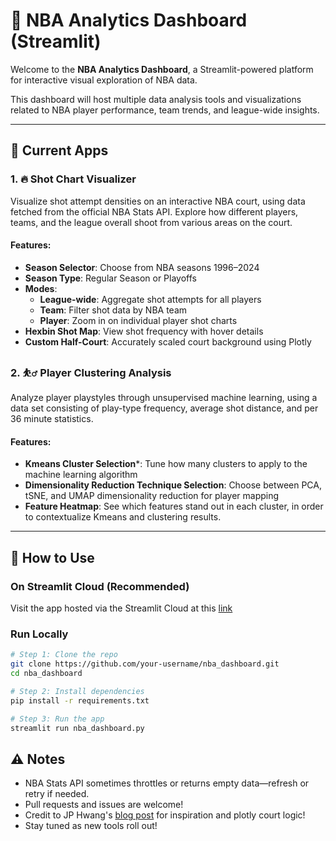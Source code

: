 # 🏀 NBA Analytics Dashboard (Streamlit)

Welcome to the **NBA Analytics Dashboard**, a Streamlit-powered platform for interactive visual exploration of NBA data.

This dashboard will host multiple data analysis tools and visualizations related to NBA player performance, team trends, and league-wide insights.

---

## 📌 Current Apps

### 1. 🔥 Shot Chart Visualizer

Visualize shot attempt densities on an interactive NBA court, using data fetched from the official NBA Stats API. Explore how different players, teams, and the league overall shoot from various areas on the court.

#### Features:
- **Season Selector**: Choose from NBA seasons 1996–2024  
- **Season Type**: Regular Season or Playoffs  
- **Modes**:
  - **League-wide**: Aggregate shot attempts for all players
  - **Team**: Filter shot data by NBA team
  - **Player**: Zoom in on individual player shot charts
- **Hexbin Shot Map**: View shot frequency with hover details  
- **Custom Half-Court**: Accurately scaled court background using Plotly

### 2. ⛹️‍♂️ Player Clustering Analysis

Analyze player playstyles through unsupervised machine learning, using a data set consisting of play-type frequency, average shot distance, and per 36 minute statistics.

#### Features:
- **Kmeans Cluster Selection***: Tune how many clusters to apply to the machine learning algorithm
- **Dimensionality Reduction Technique Selection**: Choose between PCA, tSNE, and UMAP dimensionality reduction for player mapping
- **Feature Heatmap**: See which features stand out in each cluster, in order to contextualize Kmeans and clustering results.

---

## 🚀 How to Use

### On Streamlit Cloud (Recommended)

Visit the app hosted via the Streamlit Cloud at this [link](https://nbadatasci.streamlit.app/)

### Run Locally

```bash
# Step 1: Clone the repo
git clone https://github.com/your-username/nba_dashboard.git
cd nba_dashboard

# Step 2: Install dependencies
pip install -r requirements.txt

# Step 3: Run the app
streamlit run nba_dashboard.py
```

## ⚠️ Notes

- NBA Stats API sometimes throttles or returns empty data—refresh or retry if needed.
- Pull requests and issues are welcome!
- Credit to JP Hwang's [blog post](https://www.jphwang.com/posts/interactive-basketball-data-visualizations-with-plotly/) for inspiration and plotly court logic!
- Stay tuned as new tools roll out!

